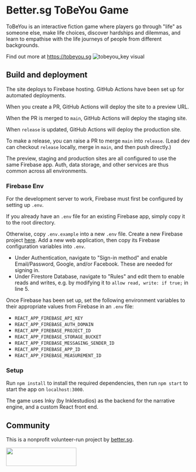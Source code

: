 # Better.sg ToBeYou Game

ToBeYou is an interactive fiction game where players go through "life" as someone else, make life choices, discover hardships and dilemmas, and learn to empathise with the life journeys of people from different backgrounds.

Find out more at https://tobeyou.sg
![tobeyou_key visual](https://user-images.githubusercontent.com/6855844/178995561-a549eaf1-fd4c-40ae-9279-56f970eac785.jpg)

## Build and deployment
The site deploys to Firebase hosting. GitHub Actions have been set up for automated deployments.

When you create a PR, GitHub Actions will deploy the site to a preview URL.

When the PR is merged to `main`, GitHub Actions will deploy the staging site.

When `release` is updated, GitHub Actions will deploy the production site. 

To make a release, you can raise a PR to merge `main` into `release`. (Lead dev can checkout `release` locally, merge in `main`, and then push directly.)

The preview, staging and production sites are all configured to use the same Firebase app. Auth, data storage, and other services are thus common across all environments.

### Firebase Env

For the development server to work, Firebase must first be configured by setting up `.env`.

If you already have an `.env` file for an existing Firebase app, simply copy it to the root directory.

Otherwise, copy `.env.example` into a new `.env` file.
Create a new Firebase project [here](https://console.firebase.google.com/).
Add a new web application, then copy its Firebase configuration variables into `.env`.
- Under Authentication, navigate to "Sign-in method" and enable Email/Password, Google, and/or Facebook. These are needed for signing in.
- Under Firestore Database, navigate to "Rules" and edit them to enable reads and writes, e.g. by modifying it to `allow read, write: if true;` in line 5.

Once Firebase has been set up, set the following environment variables to
their appropriate values from Firebase in an `.env` file:

- `REACT_APP_FIREBASE_API_KEY`
- `REACT_APP_FIREBASE_AUTH_DOMAIN`
- `REACT_APP_FIREBASE_PROJECT_ID`
- `REACT_APP_FIREBASE_STORAGE_BUCKET`
- `REACT_APP_FIREBASE_MESSAGING_SENDER_ID`
- `REACT_APP_FIREBASE_APP_ID`
- `REACT_APP_FIREBASE_MEASUREMENT_ID`

### Setup

Run `npm install` to install the required dependencies,
then run `npm start` to start the app on `localhost:3000`.
 
The game uses Inky (by Inklestudios) as the backend for the narrative engine, and a custom React front end.


## Community

This is a nonprofit volunteer-run project by [better.sg](https://better.sg).

<a href="https://better.sg/join.html">
  <img width="192.35" height="50" src="https://better.sg/wp-content/uploads/2020/12/betterwordlogo@0.5x.png" />
</a>
